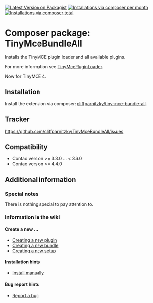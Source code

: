 [![Latest Version on Packagist](http://img.shields.io/packagist/v/cliffparnitzky/tiny-mce-bundle-all.svg?style=flat)](https://packagist.org/packages/cliffparnitzky/tiny-mce-bundle-all)
[![Installations via composer per month](http://img.shields.io/packagist/dm/cliffparnitzky/tiny-mce-bundle-all.svg?style=flat)](https://packagist.org/packages/cliffparnitzky/tiny-mce-bundle-all)
[![Installations via composer total](http://img.shields.io/packagist/dt/cliffparnitzky/tiny-mce-bundle-all.svg?style=flat)](https://packagist.org/packages/cliffparnitzky/tiny-mce-bundle-all)

Composer package: TinyMceBundleAll
==================================

Installs the TinyMCE plugin loader and all available plugins.

For more information see [TinyMcePluginLoader](https://github.com/cliffparnitzky/TinyMcePluginLoader).

Now for TinyMCE 4.


Installation
------------

Install the extension via composer: [cliffparnitzky/tiny-mce-bundle-all](https://packagist.org/packages/cliffparnitzky/tiny-mce-bundle-all).


Tracker
-------

https://github.com/cliffparnitzky/TinyMceBundleAll/issues


Compatibility
-------------

- Contao version >= 3.3.0 ... <  3.6.0
- Contao version >= 4.4.0


Additional information
----------------------

### Special notes

There is nothing special to pay attention to.

### Information in the wiki

#### Create a new ...

* [Creating a new plugin](https://github.com/cliffparnitzky/TinyMcePluginLoader/wiki/Creating-a-new-plugin)
* [Creating a new bundle](https://github.com/cliffparnitzky/TinyMcePluginLoader/wiki/Creating-a-new-bundle)
* [Creating a new setup](https://github.com/cliffparnitzky/TinyMcePluginLoader/wiki/Creating-a-new-setup)

#### Installation hints
* [Install manually](https://github.com/cliffparnitzky/TinyMcePluginLoader/wiki/Install-manually)

#### Bug report hints

* [Report a bug](https://github.com/cliffparnitzky/TinyMcePluginLoader/wiki/Report-a-bug)